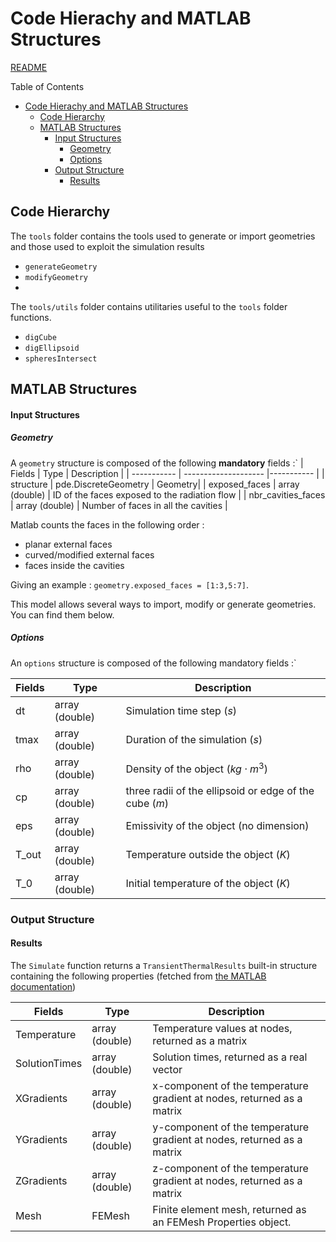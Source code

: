 # Code Hierachy and MATLAB Structures

[README](../readme.md)

Table of Contents
- [Code Hierachy and MATLAB Structures](#code-hierachy-and-matlab-structures)
  - [Code Hierarchy](#code-hierarchy)
  - [MATLAB Structures](#matlab-structures)
      - [Input Structures](#input-structures)
        - [Geometry](#geometry)
        - [Options](#options)
    - [Output Structure](#output-structure)
      - [Results](#results)
## Code Hierarchy

The `tools` folder contains the tools used to generate or import geometries and those used to exploit the simulation results
* `generateGeometry`
* `modifyGeometry`
* 
The `tools/utils` folder contains utilitaries useful to the `tools` folder functions.
  
* `digCube`
* `digEllipsoid`
* `spheresIntersect`

## MATLAB Structures
#### Input Structures
##### Geometry

A `geometry` structure is composed of the following **mandatory** fields :`
| Fields          |        Type          | Description |
| -----------     | -------------------- |----------- |
| structure       | pde.DiscreteGeometry | Geometry|
| exposed_faces   |      array (double)  | ID of the faces exposed to the radiation flow |
| nbr_cavities_faces   | array (double)  | Number of faces in all the cavities |

Matlab counts the faces in the following order :

- planar external faces
- curved/modified external faces
- faces inside the cavities

Giving an example : `geometry.exposed_faces = [1:3,5:7]`.

This model allows several ways to import, modify or generate geometries. You can find them below.

##### Options

An `options` structure is composed of the following mandatory fields :`

| Fields      |        Type          | Description |
| ----------- |     ----------       | ----------- |
| dt          | array (double)       | Simulation time step $(s)$|
| tmax        | array (double)       | Duration of the simulation ($s$)|
| rho         | array (double)       | Density of the object ($kg \cdot m^3$)|
| cp          | array (double)       | three radii of the ellipsoid or edge of the cube ($m$)
| eps         | array (double)       | Emissivity of the object (no dimension) |
| T_out       | array (double)       | Temperature outside the object ($K$)|
| T_0         | array (double)       | Initial temperature of the object ($K$)|

### Output Structure

#### Results

The `Simulate` function returns a `TransientThermalResults` built-in structure containing the following properties (fetched from [the MATLAB documentation](https://fr.mathworks.com/help/pde/ug/pde.transientthermalresults.html))

| Fields      |        Type          | Description |
| ----------- |     ----------       | ----------- |
| Temperature | array (double)       | Temperature values at nodes, returned as a matrix|
| SolutionTimes        | array (double)       | Solution times, returned as a real vector|
| XGradients         | array (double)       | x-component of the temperature gradient at nodes, returned as a matrix|
| YGradients         | array (double)       | y-component of the temperature gradient at nodes, returned as a matrix|
| ZGradients         | array (double)       | z-component of the temperature gradient at nodes, returned as a matrix|
| Mesh       | FEMesh| Finite element mesh, returned as an FEMesh Properties object.|